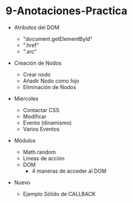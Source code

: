 # 9-Anotaciones-Practica
  - Atributos del DOM
      - "document.getElementById"
      - ".href"
      - ".src"
      
  - Creación de Nodos
      - Crear nodo
      - Añadir Nodo como hijo
      - Eliminación de Nodos 
   
  - Miercoles
      - Contactar CSS
      - Modificar
      - Evento (dinamismo)
      - Varios Eventos
      
  
  
  -  Módulos  
      - Math.random
      - Lineas de acción
      - DOM
        - 4 maneras de acceder al DOM
    
   - Nuevo
      - Ejemplo Sólido de CALLBACK 

